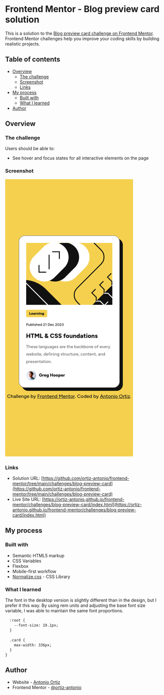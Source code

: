 # Frontend Mentor - Blog preview card solution

This is a solution to the [Blog preview card challenge on Frontend Mentor](https://www.frontendmentor.io/challenges/blog-preview-card-ckPaj01IcS). Frontend Mentor challenges help you improve your coding skills by building realistic projects.

## Table of contents

- [Overview](#overview)
  - [The challenge](#the-challenge)
  - [Screenshot](#screenshot)
  - [Links](#links)
- [My process](#my-process)
  - [Built with](#built-with)
  - [What I learned](#what-i-learned)
- [Author](#author)

## Overview

### The challenge

Users should be able to:

- See hover and focus states for all interactive elements on the page

### Screenshot

![](./screenshot.png)

### Links

- Solution URL: [https://github.com/ortiz-antonio/frontend-mentor/tree/main/challenges/blog-preview-card](https://github.com/ortiz-antonio/frontend-mentor/tree/main/challenges/blog-preview-card)
- Live Site URL: [https://ortiz-antonio.github.io/frontend-mentor/challenges/blog-preview-card/index.html](https://ortiz-antonio.github.io/frontend-mentor/challenges/blog-preview-card/index.html)

## My process

### Built with

- Semantic HTML5 markup
- CSS Variables
- Flexbox
- Mobile-first workflow
- [Normalize.css](https://necolas.github.io/normalize.css/) - CSS Library

### What I learned

The font in the desktop version is slightly different than in the design, but I prefer it this way. By using rem units and adjusting the base font size variable, I was able to maintain the same font proportions.

```@media screen and (min-width: 500px) {
  :root {
    --font-size: 19.1px;
  }

  .card {
    max-width: 336px;
  }
}
```

## Author

- Website - [Antonio Ortiz](https://ortiz.studio)
- Frontend Mentor - [@ortiz-antonio](https://www.frontendmentor.io/profile/ortiz-antonio)
